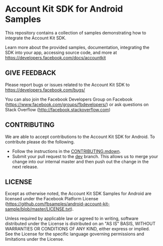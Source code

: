 Account Kit SDK for Android Samples
========================

This repository contains a collection of samples demonstrating how to integrate the Account Kit SDK.

Learn more about the provided samples, documentation, integrating the SDK into your app, accessing source code, and more at https://developers.facebook.com/docs/accountkit

GIVE FEEDBACK
-------------
Please report bugs or issues related to the Account Kit SDK to https://developers.facebook.com/bugs/

You can also join the Facebook Developers Group on Facebook (https://www.facebook.com/groups/fbdevelopers/) or ask questions on Stack Overflow (http://facebook.stackoverflow.com)

CONTRIBUTING
-------------
We are able to accept contributions to the Account Kit SDK for Android. To contribute please do the following.
- Follow the instructions in the [CONTRIBUTING.mdown](https://github.com/fbsamples/android-account-kit-sample/blob/master/CONTRIBUTING.mdown).
- Submit your pull request to the [dev](https://github.com/fbsamples/android-account-kit-sample/tree/dev) branch. This allows us to merge your change into our internal master and then push out the change in the next release.

LICENSE
-------
Except as otherwise noted, the Account Kit SDK Samples for Android are licensed under the Facebook Platform License (https://github.com/fbsamples/android-account-kit-sample/blob/master/LICENSE.txt).

Unless required by applicable law or agreed to in writing, software distributed under the License is distributed on an "AS IS" BASIS, WITHOUT WARRANTIES OR CONDITIONS OF ANY KIND, either express or implied.  See the License for the specific language governing permissions and limitations under the License.
